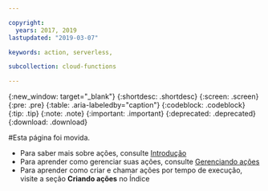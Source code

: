 ```yaml
---

copyright:
  years: 2017, 2019
lastupdated: "2019-03-07"

keywords: action, serverless,

subcollection: cloud-functions

---
```


{:new_window: target="_blank"}
{:shortdesc: .shortdesc}
{:screen: .screen}
{:pre: .pre}
{:table: .aria-labeledby="caption"}
{:codeblock: .codeblock}
{:tip: .tip}
{:note: .note}
{:important: .important}
{:deprecated: .deprecated}
{:download: .download}


#Esta página foi movida.

* Para saber mais sobre ações, consulte [Introdução](/docs/openwhisk?topic=cloud-functions-index)
* Para aprender como gerenciar suas ações, consulte [Gerenciando ações](/docs/openwhisk?topic=cloud-functions-openwhisk_managing)
* Para aprender como criar e chamar ações por tempo de execução, visite a seção **Criando ações** no Índice

